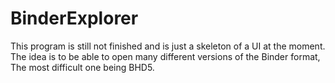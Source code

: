 # BinderExplorer
This program is still not finished and is just a skeleton of a UI at the moment.  
The idea is to be able to open many different versions of the Binder format,  
The most difficult one being BHD5.  